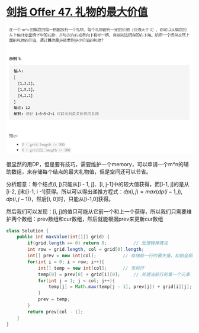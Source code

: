 # [剑指 Offer 47. 礼物的最大价值](https://leetcode-cn.com/problems/li-wu-de-zui-da-jie-zhi-lcof/)

<img src="pic\image-20210506155442248.png" alt="image-20210506155442248" style="zoom:67%;" />

很显然的用DP，但是要有技巧，需要维护一个memory，可以申请一个m*n的辅助数组，来存储每个结点的最大礼物值，但是空间还可以节省。

分析题意：每个结点(i, j)只能从[i - 1, j]、[i, j-1]中的较大值获得，而[i-1, j]的是从[i-2, j]和[i-1, i -1]获得。所以可以得出递推方程式：$dp(i, j) = max(dp(i-1, j), dp(i, j-1))$，然后[i, 0]时，只能从[i-1,0]获得。

然后我们可以发现：[i, j]的值只可能从它前一个和上一个获得，所以我们只需要维护两个数组：prev数组和cur数组，然后就能根据prev来更新cur数组

```java
class Solution {
    public int maxValue(int[][] grid) {
        if(grid.length == 0) return 0;          // 处理特殊情况
        int row = grid.length, col = grid[0].length;
        int[] prev = new int[col];          // 存储前一行的最大值，初始全部为0
        for(int i = 0; i < row; i++){
            int[] temp = new int[col];      // 当前行
            temp[0] = prev[0] + grid[i][0];     // 处理当前行的第一个元素（只能是上面的加上自己）
            for(int j = 1; j < col; j++){
                temp[j] = Math.max(temp[j - 1], prev[j]) + grid[i][j];
            }
            prev = temp;
        }
        return prev[col - 1];
    }
}
```


